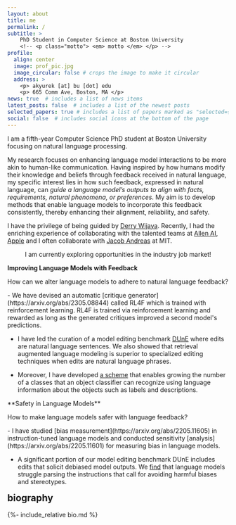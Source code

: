 ```yaml
---
layout: about
title: me
permalink: /
subtitle: >
    PhD Student in Computer Science at Boston University
    <!-- <p class="motto"> <em> motto </em> </p> -->
profile:
  align: center
  image: prof_pic.jpg
  image_circular: false # crops the image to make it circular
  address: >
    <p> akyurek [at] bu [dot] edu
    <p> 665 Comm Ave, Boston, MA </p>
news: true  # includes a list of news items
latest_posts: false  # includes a list of the newest posts
selected_papers: true # includes a list of papers marked as "selected={true}"
social: false  # includes social icons at the bottom of the page
---
```

I am a fifth-year Computer Science PhD student at Boston University focusing on natural language processing.

My research focuses on enhancing language model interactions to be more akin to human-like communication. Having inspired by how humans modify their knowledge and beliefs through feedback received in natural language, my specific interest lies in how such feedback, expressed in natural language, can *guide a language model’s outputs to align with facts, requirements, natural phenomena, or preferences*. My aim is to develop methods that enable language models to incorporate this feedback consistently, thereby enhancing their alignment, reliability, and safety.

I have the privilege of being guided by [Derry Wijaya](https://derrywijaya.github.io/web/). Recently, I had the enriching experience of collaborating with the talented teams at [Allen AI](https://allenai.org/), [Apple](https://machinelearning.apple.com/) and I often collaborate with [Jacob Andreas](https://www.mit.edu/~jda/) at MIT.


<p style="text-align: center;">I am currently exploring opportunities in the industry job market!</p>



**Improving Language Models with Feedback**

How can we alter language models to adhere to natural language feedback?

<div class="about-highlight" markdown="1">
- We have devised an automatic [critique generator](https://arxiv.org/abs/2305.08844) called RL4F which is trained with reinforcement learning. RL4F is trained via reinforcement learning and rewarded as long as the generated critiques improved a second model's predictions.

- I have led the curation of a model editing benchmark [DUnE](https://arxiv.org/abs/2311.16087) where edits are natural language sentences. We also showed that retrieval augmented language modeling is superior to specialized editing techniques when edits are natural language phrases.

- Moreover, I have developed [a scheme](https://arxiv.org/abs/2110.07059) that enables growing the number of a classes that an object classifier can recognize using language information about the objects such as labels and descriptions.
</div>

<p></p>
**Safety in Language Models**

How to make language models safer with language feedback?

<div class="about-highlight" markdown="1">
- I have studied [bias measurement](https://arxiv.org/abs/2205.11605) in instruction-tuned language models and conducted sensitivity [analysis](https://arxiv.org/abs/2205.11601) for measuring bias in language models.

- A significant portion of our model editing benchmark DUnE includes edits that solicit debiased model outputs. We [find](https://arxiv.org/abs/2311.16087) that language models struggle parsing the instructions that call for avoiding harmful biases and stereotypes.
</div>

<h2 style="margin-top: 1rem;">biography</h2>
{%- include_relative bio.md %}
